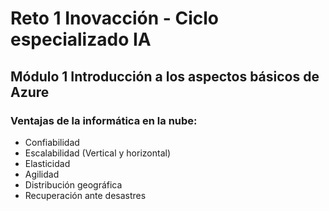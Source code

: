 # Reto 1 Inovacción - Ciclo especializado IA

## Módulo 1  Introducción a los aspectos básicos de Azure
### Ventajas de la informática en la nube:
- Confiabilidad
- Escalabilidad (Vertical y horizontal)
- Elasticidad
- Agilidad
- Distribución geográfica
- Recuperación ante desastres
